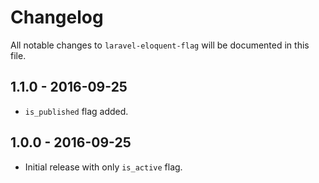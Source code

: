 # Changelog

All notable changes to `laravel-eloquent-flag` will be documented in this file.

## 1.1.0 - 2016-09-25

- `is_published` flag added.

## 1.0.0 - 2016-09-25

- Initial release with only `is_active` flag.
